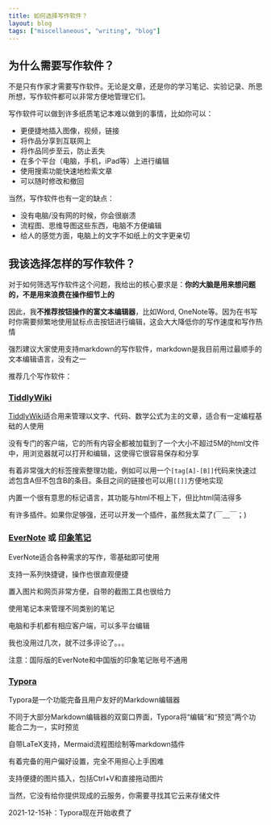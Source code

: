 ```yaml
---
title: 如何选择写作软件？
layout: blog
tags: ["miscellaneous", "writing", "blog"]
---
```


## 为什么需要写作软件？

不是只有作家才需要写作软件。无论是文章，还是你的学习笔记、实验记录、所思所想，写作软件都可以非常方便地管理它们。

写作软件可以做到许多纸质笔记本难以做到的事情，比如你可以：

- 更便捷地插入图像，视频，链接
- 将作品分享到互联网上
- 将作品同步至云，防止丢失
- 在多个平台（电脑，手机，iPad等）上进行编辑
- 使用搜索功能快速地检索文章
- 可以随时修改和撤回

当然，写作软件也有一定的缺点：

- 没有电脑/没有网的时候，你会很崩溃
- 流程图、思维导图这些东西，电脑不方便编辑
- 给人的感觉方面，电脑上的文字不如纸上的文字更亲切

## 我该选择怎样的写作软件？

对于如何筛选写作软件这个问题，我给出的核心要求是：**你的大脑是用来想问题的，不是用来浪费在操作细节上的**

因此，我**不推荐按钮操作的富文本编辑器**，比如Word, OneNote等。因为在书写时你需要频繁地使用鼠标点击按钮进行编辑，这会大大降低你的写作速度和写作热情

强烈建议大家使用支持markdown的写作软件，markdown是我目前用过最顺手的文本编辑语言，没有之一

推荐几个写作软件：

### [TiddlyWiki](https://tiddlywiki.com/)

[TiddlyWiki](https://tiddlywiki.com/)适合用来管理以文字、代码、数学公式为主的文章，适合有一定编程基础的人使用

没有专门的客户端，它的所有内容全都被加载到了一个大小不超过5M的html文件中，用浏览器就可以打开和编辑，这使得它很容易保存和分享

有着非常强大的标签搜索整理功能，例如可以用一个`[tag[A]-[B]]`代码来快速过滤包含A但不包含B的条目。条目之间的链接也可以用`[[]]`方便地实现

内置一个很有意思的标记语言，其功能与html不相上下，但比html简洁得多

有许多插件。如果你足够强，还可以开发一个插件，虽然我太菜了(￣﹏￣；)

### [EverNote](https://evernote.com/) 或 [印象笔记](https://www.yinxiang.com/)

EverNote适合各种需求的写作，零基础即可使用

支持一系列快捷键，操作也很直观便捷

置入图片和网页非常方便，自带的截图工具也很给力

使用笔记本来管理不同类别的笔记

电脑和手机都有相应客户端，可以多平台编辑

我也没用过几次，就不过多评论了。。。

注意：国际版的EverNote和中国版的印象笔记账号不通用

### [Typora](https://www.typora.io/)

Typora是一个功能完备且用户友好的Markdown编辑器

不同于大部分Markdown编辑器的双窗口界面，Typora将“编辑”和“预览”两个功能合二为一，实时预览

自带LaTeX支持，Mermaid流程图绘制等markdown插件

有着完备的用户偏好设置，完全不用担心上手困难

支持便捷的图片插入，包括Ctrl+V和直接拖动图片

当然，它没有给你提供现成的云服务，你需要寻找其它云来存储文件

2021-12-15补：Typora现在开始收费了